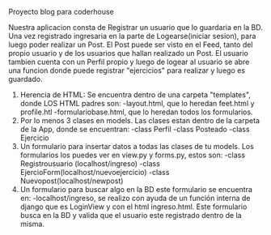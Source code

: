 Proyecto blog para coderhouse

Nuestra aplicacion consta de Registrar un usuario que lo guardaria en la BD.
Una vez registrado ingresaria en la parte de Logearse(iniciar sesion),  para luego poder realizar un Post.
El Post puede ser visto en el Feed, tanto del propio usuario y de los usuarios que hallan realizado un Post.
El usuario tambien cuenta con un Perfil propio y luego de logear al usuario se abre una funcion donde puede registrar "ejercicios" para realizar y luego es guardado.

1. Herencia de HTML:
Se encuentra dentro de una carpeta "templates", donde LOS HTML padres son:
-layout.html, que lo heredan feet.html y profile.htl
-formulariobase.html, que lo heredan todos los formularios.
2. Por lo menos 3 clases en models.
Las clases estan dentro de la carpeta de la App, donde se encuentran:
-class Perfil
-class Posteado
-class Ejercicio
3. Un formulario para insertar datos a todas las clases de tu models.
Los formularios los puedes ver en view.py y forms.py, estos son:
-class Registrousuario (localhost/ingreso)
-class EjercioForm(localhost/nuevoejercicio)
-class Nuevopost(localhost/newpost)
4. Un formulario para buscar algo en la BD
este formulario se encuentra en:
-localhost/ingreso, se realizo con ayuda de un función interna de django que es LoginView y con el html ingreso.html.
Este formulario busca en la BD y valida que el usuario este registrado dentro de la misma.

